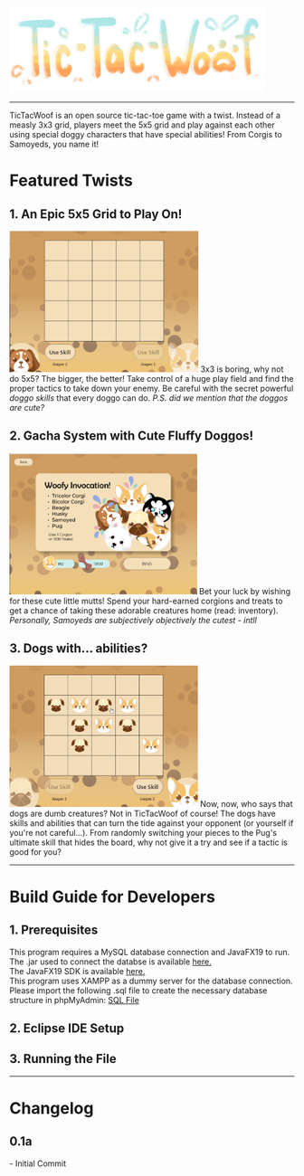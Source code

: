 
<div align = center>

</div>
<img src="https://github.com/intll/tictacwoof/blob/main/src/assets/Logo.png" height= 150px>
<hr>
TicTacWoof is an open source tic-tac-toe game with a twist. Instead of a measly 3x3 grid, players meet the 5x5 grid and play against each other using special doggy characters that have special abilities! From Corgis to Samoyeds, you name it!

<h1> Featured Twists </h1>
<h2> 1. An Epic 5x5 Grid to Play On! </h2>
<img src = "https://github.com/intll/collegework/blob/main/GameScene.png" height = 250px>
3x3 is boring, why not do 5x5? The bigger, the better! Take control of a huge play field and find the proper tactics to take down your enemy. Be careful with the secret powerful <em>doggo skills</em> that every doggo can do. <em> P.S. did we mention that the doggos are cute?</em>

<h2> 2. Gacha System with Cute Fluffy Doggos! </h2>
<img src = "https://github.com/intll/collegework/blob/main/WishAWoof.png" height = 250px>
Bet your luck by wishing for these cute little mutts! Spend your hard-earned corgions and treats to get a chance of taking these adorable creatures home (read:  inventory). <em> Personally, Samoyeds are subjectively objectively the cutest - intll </em>
<h2> 3. Dogs with... abilities? </h2>
<img src = "https://github.com/intll/collegework/blob/main/Skills.gif" height = 250px>
Now, now, who says that dogs are dumb creatures? Not in TicTacWoof of course! The dogs have skills and abilities that can turn the tide against your opponent (or yourself if you're not careful...). From randomly switching your pieces to the Pug's ultimate skill that hides the board, why not give it a try and see if a tactic is good for you?
<hr>
<h1> Build Guide for Developers </h1>
<h2> 1. Prerequisites </h2>
This program requires a MySQL database connection and JavaFX19 to run.  
<br>
The .jar used to connect the databse is available <a href = "https://dev.mysql.com/downloads/connector/j/">here.</a>  
<br>
The JavaFX19 SDK is available <a href = "https://gluonhq.com/products/javafx/">here.</a>  
<br>
This program uses XAMPP as a dummy server for the database connection. Please import the following .sql file to create the necessary database structure in phpMyAdmin: <a href = "https://github.com/intll/collegework/blob/main/tictacwoof.sql">SQL File</a>  
<h2> 2. Eclipse IDE Setup </h2>
<h2> 3. Running the File </h2>


<hr>
<h1> Changelog </h1>
<h2> 0.1a </h2>
- Initial Commit













